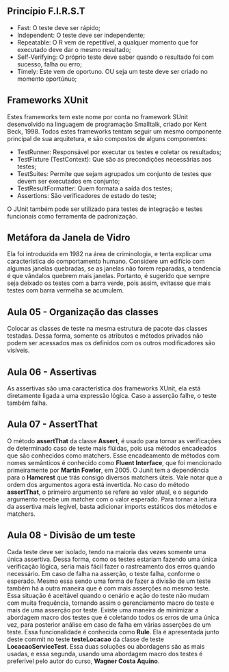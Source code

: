 ## Princípio F.I.R.S.T
 - Fast: O teste deve ser rápido;
 - Independent: O teste deve ser independente;
 - Repeatable: O R vem de repetitível, a qualquer momento que for executado deve dar o mesmo resultado;
 - Self-Verifying: O próprio teste deve saber quando o resultado foi com sucesso, falha ou erro;
 - Timely: Este vem de oportuno. OU seja um teste deve ser criado no momento oportúnuo;

## Frameworks XUnit
 Estes frameworks tem este nome por conta no framework SUnit desenvolvido na linguagem de programação Smalltalk, criado por Kent Beck, 1998. Todos estes frameworks tentam seguir um mesmo componente principal de sua arquitetura, e são compostos de alguns componentes:
 - TestRunner: Responsável por executar os testes e coletar os resultados;
 - TestFixture (TestContext): Que são as precondições necessárias aos testes;
 - TestSuites: Permite que sejam agrupados um conjunto de testes que devem ser executados em conjunto;
 - TestResultFormatter: Quem formata a saída dos testes;
 - Assertions: São verificadores de estado do teste;

O JUnit também pode ser utilizado para testes de integração e testes funcionais como ferramenta de padronização.

## Metáfora da Janela de Vidro
Ela foi introduzida em 1982 na área de criminologia, e tenta explicar uma característica do comportamento humano. Considere um edifício com algumas janelas quebradas, se as janelas não forem reparadas, a tendencia é que vândalos quebrem mais janelas.
Portanto, é sugerido que sempre seja deixado os testes com a barra verde, pois assim, evitasse que mais testes com barra vermelha se acumulem.

## Aula 05 - Organização das classes
Colocar as classes de teste na mesma estrutura de pacote das classes testadas. Dessa forma, somente os atributos e métodos
privados não podem ser acessados mas os definidos com os outros modificadores são visíveis.

## Aula 06 - Assertivas
As assertivas são uma característica dos frameworks XUnit, ela está diretamente ligada a uma expressão lógica. Caso a
asserção falhe, o teste também falha.

## Aula 07 - AssertThat
O método **assertThat** da classe **Assert**, é usado para tornar as verificações de determinado caso de teste
mais flúidas, pois usa métodos encadeados que são conhecidos como matchers. Esse encadeamento
de métodos com nomes semânticos é conhecido como **Fluent Interface**, que foi mencionado primeiramente
por **Martin Fowler**, em 2005. O Junit tem a dependência para o **Hamcrest** que trás consigo diversos matchers úteis.
Vale notar que a ordem dos argumentos agora está invertida. No caso do método **assertThat**, o primeiro argumento
se refere ao valor atual, e o segundo argumento recebe um matcher com o valor esperado.
Para tornar a leitura da assertiva mais legível, basta adicionar imports estáticos dos métodos e matchers.

## Aula 08 - Divisão de um teste
Cada teste deve ser isolado, tendo na maioria das vezes somente uma única assertiva. Dessa forma, como os testes estariam
fazendo uma única verificação lógica, seria mais fácil fazer o rastreamento dos erros quando necessário.
Em caso de falha na asserção, o teste falha, conforme o esperado. Mesmo essa sendo uma forma de fazer a divisão de um teste
também há a outra maneira que é com mais asserções no mesmo teste. Essa situação é aceitável quando o cenário e ação
do teste não mudam com muita frequência, tornando assim o gerenciamento macro do teste e mais de uma asserção por teste.
Existe uma maneira de minimizar a abordagem macro dos testes que é coletando todos os erros de uma única vez, para posterior
análise em caso de falha em várias asserções de um teste. Essa funcionalidade é conhecida como **Rule**. Ela é apresentada
junto deste commit no teste **testeLocacao** da classe de teste **LocacaoServiceTest**. Essa duas soluções ou abordagens
são as mais usadas, e essa segunda, usando uma abordagem macro dos testes é preferível pelo autor do
curso, **Wagner Costa Aquino**.
